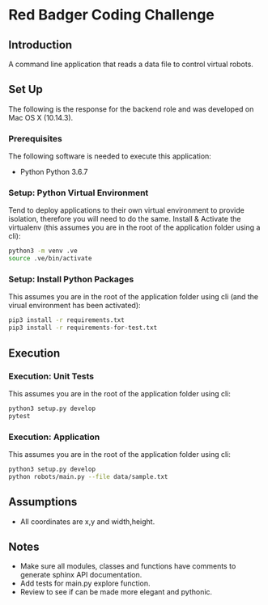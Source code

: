 # Red Badger Coding Challenge

## Introduction
A command line application that reads a data file to control virtual robots.

## Set Up
The following is the response for the backend role and was developed on Mac OS X (10.14.3).

### Prerequisites
The following software is needed to execute this application:
* Python Python 3.6.7

### Setup: Python Virtual Environment
Tend to deploy applications to their own virtual environment to provide isolation, therefore you will need to do the same. Install & Activate the virtualenv (this assumes you are in the root of the application folder using a cli):
```bash
python3 -m venv .ve
source .ve/bin/activate
```

### Setup: Install Python Packages
This assumes you are in the root of the application folder using cli (and the virual environment has been activated):
```bash
pip3 install -r requirements.txt
pip3 install -r requirements-for-test.txt
```

## Execution
### Execution: Unit Tests
This assumes you are in the root of the application folder using cli:
```bash
python3 setup.py develop
pytest
```

### Execution: Application
This assumes you are in the root of the application folder using cli:
```bash
python3 setup.py develop
python robots/main.py --file data/sample.txt
```

## Assumptions
* All coordinates are x,y and width,height.

## Notes
* Make sure all modules, classes and functions have comments to generate sphinx API documentation.
* Add tests for main.py explore function.
* Review to see if can be made more elegant and pythonic.
